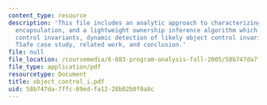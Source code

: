 ```yaml
---
content_type: resource
description: 'This file includes an analytic approach to characterizing sharing and
  encapsulation, and a lightweight ownership inference algorithm which explains object
  control invariants, dynamic detection of likely object control invariants, scalability:
  TSafe case study, related work, and conclusion.'
file: null
file_location: /coursemedia/6-883-program-analysis-fall-2005/58b747da7ffc69edfa1228b02b0f0a8c_object_control_i.pdf
file_type: application/pdf
resourcetype: Document
title: object_control_i.pdf
uid: 58b747da-7ffc-69ed-fa12-28b02b0f0a8c
---
```

